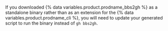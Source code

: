 If you downloaded {% data variables.product.prodname_bbs2gh %} as a standalone binary rather than as an extension for the {% data variables.product.prodname_cli %}, you will need to update your generated script to run the binary instead of `gh bbs2gh`.
